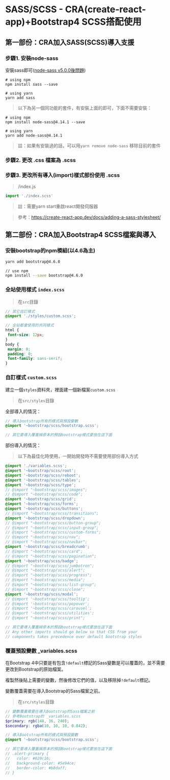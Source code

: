 # SASS/SCSS - CRA(create-react-app)+Bootstrap4 SCSS搭配使用

## 第一部份：CRA加入SASS(SCSS)導入支援

### 步驟1. 安裝node-sass

安裝sass即可([node-sass v5.0.0後問題](https://github.com/facebook/create-react-app/issues/9986))

```
# using npm
npm install sass --save

# using yarn
yarn add sass
```

> 以下為另一個同功能的套件，有安裝上面的即可，下面不需要安裝：

```
# using npm
npm install node-sass@4.14.1 --save

# using yarn
yarn add node-sass@4.14.1
```

> 註：如果有安裝過的話，可以用`yarn remove node-sass` 移除目前的套件

### 步驟2. 更改 .css 檔案為 .scss

### 步驟3. 更改所有導入(import)樣式部份使用 .scss

> /index.js

```js
import './index.scss'
```

> 註：需要yarn start重啟react開發伺服器

> 參考：https://create-react-app.dev/docs/adding-a-sass-stylesheet/

## 第二部份：CRA加入Bootstrap4 SCSS檔案與導入

### 安裝bootstrap的npm模組(以4.6為主)

```sh
yarn add bootstrap@4.6.0

// use npm
npm install --save bootstrap@4.6.0
```

### 全站使用樣式 `index.scss`

> 在`src`目錄

```scss
// 其它自訂樣式
@import './styles/custom.scss';

// 全站都會使用的共同樣式
html {
 font-size: 12px;
}
body {
 margin: 0;
 padding: 0;
 font-family: sans-serif;
}
```

### 自訂樣式 `custom.scss`

建立一個`styles`資料夾，裡面建一個新檔案`custom.scss`

> 在`src/styles`目錄

全部導入的情況：

```scss
// 導入bootstrap所有的樣式與預設變數
@import '~bootstrap/scss/bootstrap.scss';

// 其它要導入覆蓋掉原本的預設bootstrap樣式要放在這下面
```

部份導入的情況：

> 以下為最佳化時使用，一開始開發時不需要使用部份導入方式

```scss
@import './variables.scss';
@import '~bootstrap/scss/root';
@import '~bootstrap/scss/reboot';
@import '~bootstrap/scss/tables';
@import '~bootstrap/scss/type';
// @import "~bootstrap/scss/images";
// @import "~bootstrap/scss/code";
@import '~bootstrap/scss/grid';
@import '~bootstrap/scss/forms';
@import '~bootstrap/scss/buttons';
// @import "~bootstrap/scss/transitions";
@import '~bootstrap/scss/dropdown';
// @import "~bootstrap/scss/button-group";
// @import "~bootstrap/scss/input-group";
// @import "~bootstrap/scss/custom-forms";
// @import "~bootstrap/scss/nav";
// @import "~bootstrap/scss/navbar";
@import '~bootstrap/scss/breadcrumb';
// @import "~bootstrap/scss/card";
// @import "~bootstrap/scss/pagination";
@import '~bootstrap/scss/badge';
// @import "~bootstrap/scss/jumbotron";
// @import "~bootstrap/scss/alert";
// @import "~bootstrap/scss/progress";
// @import "~bootstrap/scss/media";
// @import "~bootstrap/scss/list-group";
// @import "~bootstrap/scss/close";
@import '~bootstrap/scss/modal';
// @import '~bootstrap/scss/tooltip';
// @import '~bootstrap/scss/popover';
// @import '~bootstrap/scss/carousel';
// @import '~bootstrap/scss/utilities';
// @import "~bootstrap/scss/print";

// 其它要導入覆蓋掉原本的預設bootstrap樣式要放在這下面
// Any other imports should go below so that CSS from your 
// components takes precedence over default bootstrap styles
```

### 覆蓋預設變數 _variables.scss

在Bootstrap 4中只要是有包含`!default`標記的Sass變數是可以覆蓋的，並不需要更改到Bootstrap的原始檔案。

複製然後貼上需要的變數，然後修改它們的值，以及移除掉`!default`標記。

變數覆蓋需要在導入Bootstrap的Sass檔案之前。

> 在`src/styles`目錄

```scss
// 變數覆蓋需要在導入Bootstrap的Sass檔案之前
// 參考Bootstrap的 _variables.scss
$primary: rgb(148, 36, 240);
$secondary: rgba(10, 10, 10, 0.842);

// 導入Bootstrap所有的樣式與預設變數
@import '~bootstrap/scss/bootstrap.scss';

// 其它要導入覆蓋掉原本的預設Bootstrap樣式要放在這下面
// .alert-primary {
//   color: #020c16;
//   background-color: #5e94ce;
//   border-color: #b8daff;
// }
```
